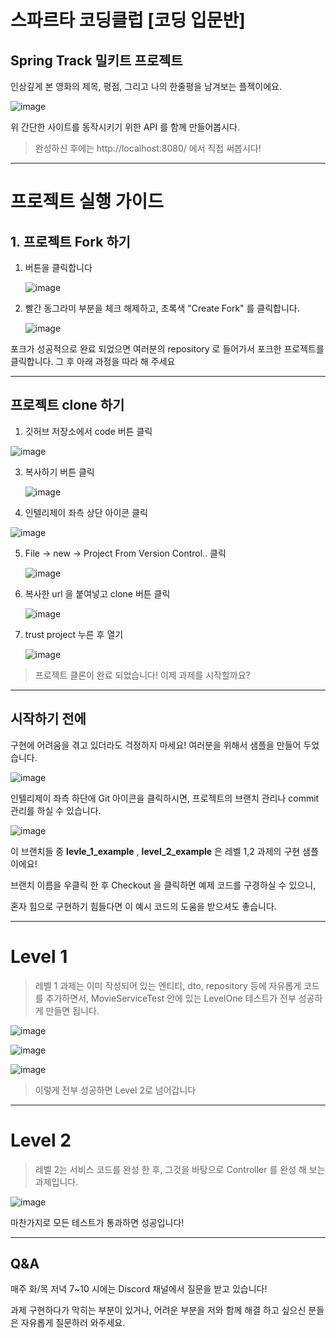 # 스파르타 코딩클럽 [코딩 입문반]

## Spring Track 밀키트 프로젝트

인상깊게 본 영화의 제목, 평점, 그리고 나의 한줄평을 남겨보는 플젝이에요.

![image](https://github.com/ca1af/spring-meal-kit/assets/117057567/7201029a-7376-436d-b4cb-b1b73b17fd58)

위 간단한 사이트를 동작시키기 위한 API 를 함께 만들어봅시다.

> 완성하신 후에는 http://localhost:8080/ 에서 직접 써봅시다!

---

# 프로젝트 실행 가이드

## 1. 프로젝트 Fork 하기

1. 버튼을 클릭합니다

   ![image](https://github.com/ca1af/spring-meal-kit/assets/117057567/17bca806-c478-45fd-8068-c2a9ecd28711)

2. 빨간 동그라미 부분을 체크 해제하고, 초록색 "Create Fork" 를 클릭합니다.

   ![image](https://github.com/ca1af/spring-meal-kit/assets/117057567/65b0fff4-28ad-43a7-801a-c0aee7f320b1)


포크가 성공적으로 완료 되었으면 여러분의 repository 로 들어가서 포크한 프로젝트를 클릭합니다. 그 후 아래 과정을 따라 해 주세요

---

## 프로젝트 clone 하기

1. 깃허브 저장소에서 code 버튼 클릭

![image](https://github.com/ca1af/spring-meal-kit/assets/117057567/ae261aca-7a74-4192-932a-5a1672816e44)

3. 복사하기 버튼 클릭


   ![image](https://github.com/ca1af/spring-meal-kit/assets/117057567/20b701ee-d7bf-4acd-96b6-fba9e56370d1)

4. 인텔리제이 좌측 상단 아이콘 클릭

![image](https://github.com/ca1af/spring-meal-kit/assets/117057567/80fe0b7a-37a9-4ee5-9c33-850eed0e496f)

5. File -> new -> Project From Version Control.. 클릭

   ![image](https://github.com/ca1af/spring-meal-kit/assets/117057567/54fe1b39-2e82-4811-95da-0e59c68892b3)

6. 복사한 url 을 붙여넣고 clone 버튼 클릭

   ![image](https://github.com/ca1af/spring-meal-kit/assets/117057567/69448850-4770-4d50-87da-1e5171c71d71)

7. trust project 누른 후 열기

   ![image](https://github.com/ca1af/spring-meal-kit/assets/117057567/c6d313a5-096c-4242-8ac4-f2f42a74539a)


> 프로젝트 클론이 완료 되었습니다! 이제 과제를 시작할까요?

---

## 시작하기 전에

구현에 어려움을 겪고 있더라도 걱정하지 마세요! 여러분을 위해서 샘플을 만들어 두었습니다.

![image](https://github.com/ca1af/spring-meal-kit/assets/117057567/85686cfb-6bb2-4026-9df6-42e4b70d105b)

인텔리제이 좌측 하단에 Git 아이콘을 클릭하시면, 프로젝트의 브랜치 관리나 commit 관리를 하실 수 있습니다.

   ![image](https://github.com/ca1af/spring-meal-kit/assets/117057567/e4c5c00d-2ba2-42e5-965f-faf37baccb34)

이 브랜치들 중 __levle_1_example__ , __level_2_example__ 은 레벨 1,2 과제의 구현 샘플이에요!

브랜치 이름을 우클릭 한 후 Checkout 을 클릭하면 예제 코드를 구경하실 수 있으니,

혼자 힘으로 구현하기 힘들다면 이 예시 코드의 도움을 받으셔도 좋습니다.

---


# Level 1

> 레벨 1 과제는 이미 작성되어 있는 엔티티, dto, repository 등에 자유롭게 코드를 추가하면서, MovieServiceTest 안에 있는 LevelOne 테스트가 전부 성공하게 만들면 됩니다.


![image](https://github.com/ca1af/spring-meal-kit/assets/117057567/61ecd1be-3ce4-4352-a257-63e6161c8613)

![image](https://github.com/ca1af/spring-meal-kit/assets/117057567/1bddc292-375f-4756-9fbe-19a3d14b4d30)


![image](https://github.com/ca1af/spring-meal-kit/assets/117057567/7b636e24-d378-45df-bce4-1a75431320ad)
> 이렇게 전부 성공하면 Level 2로 넘어갑니다

---

# Level 2

> 레벨 2는 서비스 코드를 완성 한 후, 그것을 바탕으로 Controller 를 완성 해 보는 과제입니다.


   ![image](https://github.com/ca1af/spring-meal-kit/assets/117057567/e524741d-b10b-4ac5-a1ce-fd31493f9404)


마찬가지로 모든 테스트가 통과하면 성공입니다!

---


## Q&A

매주 화/목 저녁 7~10 시에는 Discord 채널에서 질문을 받고 있습니다!

과제 구현하다가 막히는 부분이 있거나, 어려운 부분을 저와 함께 해결 하고 싶으신 분들은 자유롭게 질문하러 와주세요.
